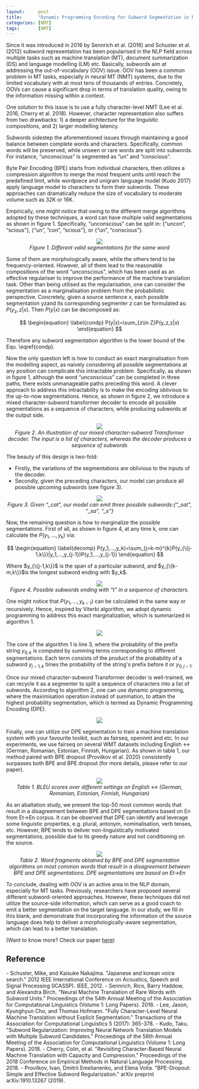 ```yaml
---
layout:     post
title:      "Dynamic Programming Encoding for Subword Segmentation in Neural Machine Translation"
categories: [NMT]
tags:       [NMT]
---
```


Since it was introduced in 2016 by Sennrich et al. (2016) and Schuster et al. (2012) subword representation has been popularised in the NLP field across multiple tasks such as machine translation (MT), document summarization (DS) and language modelling (LM) etc. Basically, subwords aim at addressing the out-of-vocabulary (OOV) issue. OOV has been a common problem in MT tasks, especially in neural MT (NMT) systems, due to the limited vocabulary with at most tens of thousands of entries. Concretely, OOVs can cause a significant drop in terms of translation quality, owing to the information missing within a context.

One solution to this issue is to use a fully character-level NMT (Lee et al. 2016, Cherry et al. 2018). However, character representation also suffers from two drawbacks: 1) a deeper architecture for the linguistic compositions, and 2) larger modelling latency.

Subwords sidestep the aforementioned issues through maintaining a good balance between complete words and characters. Specifically, common words will be preserved, while unseen or rare words are split into subwords. For instance, “unconscious” is segmented as “un” and “conscious”.

Byte Pair Encoding (BPE) starts from individual characters, then utilizes a compression algorithm to merge the most frequent units until reach the predefined limit, while wordpiece and unigram language model (Kudo 2017) apply language model to characters to form their subwords. These approaches can dramatically reduce the size of vocabulary to moderate volume such as 32K or 16K.

Empirically, one might notice that owing to the different merge algorithms adopted by these techniques, a word can have multiple valid segmentations as shown in figure 1. Specifically, “unconscious” can be split in: {“uncon”, “scious”}, {“un”, “con”, “scious”}, or {“un”, “conscious”}.

<p align="center">
  <img src="/assets/figures/dpe/seg_example.jpg">
  <br>
  <em>Figure 1. Different valid segmentations for the same word</em>
</p>

Some of them are morphologically aware, while the others tend to be frequency-oriented. However, all of them lead to the reasonable compositions of the word “unconscious”, which has been used as an effective regulariser to improve the performance of the machine translation task. Other than being utilised as the regularisation, one can consider the segmentation as a marginalisation problem from the probabilistic perspective. Concretely, given a source sentence x, each possible segmentation yzand its corresponding segmenter z can be formulated as:
$P(y_z,z|x)$. Then $P(y|x)$ can be decomposed as:
<p align="center">
$$ \begin{equation} \label{condp} P(y|x)=\sum_{z\in Z}P(y_z,z|x) \end{equation} $$
</p>

Therefore any subword segmentation algorithm is the lower bound of the Equ. \eqref{condp}.

Now the only question left is how to conduct an exact marginalisation from the modelling aspect, as naively considering all possible segmentations at any position can complicate this intractable problem. Specifically, as shown in figure 1, although the word “unconscious” can be completed in three paths, there exists unmanageable paths preceding this word. A clever approach to address this intractability is to make the encoding oblivious to the up-to-now segmentations. Hence, as shown in figure 2, we introduce a mixed character-subword transformer decoder to encode all possible segmentations as a sequence of characters, while producing subwords at the output side.
<p align="center">
  <img src="/assets/figures/dpe/mix_arch.png">
  <br>
  <em>Figure 2. An  illustration  of  our  mixed  character-subword  Transformer  decoder. The  input is  a  list  of characters,  whereas the decoder produces a sequence of subwords</em>
</p>

The beauty of this design is two-fold:
- Firstly, the variations of the segmentations are oblivious to the inputs of the decoder.
- Secondly, given the preceding characters, our model can produce all possible upcoming subwords (see figure 3).

<p align="center">
  <img src="/assets/figures/dpe/dp_gen.png">
  <br>
  <em>Figure 3. Given “_cat”, our model can emit three possbile subwords:{“_sat”, “_sa”, “_s”}</em>
</p>

Now, the remaining question is how to marginalize the possible segmentations. First of all, as shown in figure 4, at any time k, one can calculate the $P(y_1,...,y_k)$ via:
<p align="center">
$$ \begin{equation} \label{decomp} P(y_1,...,y_k)=\sum_{j=k-m}^{k}P(y_{\{j-1,k\}}|y_1,...,y_{j-1})P(y_1,...,y_{j-1}) \end{equation} $$
</p>
Where $y_{\{j-1,k\}}$ is the span of a particular subword, and $y_{\{k-m,k\}}$is the longest subword ending with $y_k$.
<p align="center">
  <img src="/assets/figures/dpe/marginalization.png">
  <br>
  <em>Figure 4. Possible subwords ending with “t” in a sequence of characters. </em>
</p>

One might notice that $P(y_1,...,y_{k-1})$ can be calculated in the same way or recursively. Hence, inspired by Viterbi algorithm, we adopt dynamic programming to address this exact marginalization, which is summarized in algorithm 1.
<p align="center">
  <img src="/assets/figures/dpe/algo1.png">
</p>

The core of the algorithm 1 is line 3, where the probability of the prefix string $y_{0,k}$ is computed by summing terms corresponding to different segmentations. Each term consists of the product of the probability of a subword $y_{j-1,k}$ times the probability of the string's prefix before it or $y_{0,j-1}$.

Once our  mixed  character-subword  Transformer  decoder is well-trained, we can recycle it as a segmenter to split a sequence of characters into a list of subwords. According to algorithm 2, one can use dynamic programming, where the maximisation operation instead of summation, to attain the highest probability segmentation, which is termed as Dynamic Programming Encoding (DPE).
<p align="center">
  <img src="/assets/figures/dpe/algo2.png">
</p>


Finally, one can utilize our DPE segmentation to train a machine translation system with your favourite toolkit, such as fairseq, opennmt and etc. In our experiments, we use fairseq on  several WMT datasets including English ↔ (German, Romanian, Estonian, Finnish, Hungarian). As shown in table 1, our method paired with BPE dropout (Provilkov et al. 2020) consistently surpasses both BPE and BPE dropout (for more details, please refer to our paper).
<p align="center">
  <img src="/assets/figures/dpe/main_table.png">
  <br>
  <em>Table 1. BLEU scores over different settings on English ↔ (German, Romanian, Estonian, Finnish, Hungarian)</em>
</p>

As an abaltation study, we present the top-50 most common words that result in a disagreement between BPE and DPE segmentations based on En from Et→En corpus. It can be observed that DPE can identify and leverage some linguistic properties, e.g. plural, antonym, nominalisation, verb tenses, etc. However, BPE tends to deliver non-linguistically motivated segmentations, possible due to its greedy nature and not conditioning on the source.
<p align="center">
  <img src="/assets/figures/dpe/segs.png">
  <br>
  <em>Table 2. Word fragments obtained by BPE and DPE segmentation algorithms on most common words that result in a disagreement between BPE and DPE segmentations. DPE segmentations are based on Et→En</em>
</p>

To conclude, dealing with OOV is an active area in the NLP domain, especially for MT tasks. Previously, researchers have proposed several different subword-oriented approaches. However, these techniques did not utilize the source-side information, which can serve as a good coach to emit a better segmentation on the target language. In our study, we fill in this blank, and demonstrate that incorporating the information of the source language does help to deliver a morphologically-aware segmentation, which can lead to a better translation.

(Want to know more? Check our paper [here](http://arxiv.org/abs/2005.06606))

<h2>Reference</h2>
- Schuster, Mike, and Kaisuke Nakajima. "Japanese and korean voice search." 2012 IEEE International Conference on Acoustics, Speech and Signal Processing (ICASSP). IEEE, 2012.
- Sennrich, Rico, Barry Haddow, and Alexandra Birch. "Neural Machine Translation of Rare Words with Subword Units." Proceedings of the 54th Annual Meeting of the Association for Computational Linguistics (Volume 1: Long Papers). 2016. 
- Lee, Jason, Kyunghyun Cho, and Thomas Hofmann. "Fully Character-Level Neural Machine Translation without Explicit Segmentation." Transactions of the Association for Computational Linguistics 5 (2017): 365-378.
- Kudo, Taku. "Subword Regularization: Improving Neural Network Translation Models with Multiple Subword Candidates." Proceedings of the 56th Annual Meeting of the Association for Computational Linguistics (Volume 1: Long Papers). 2018.
- Cherry, Colin, et al. "Revisiting Character-Based Neural Machine Translation with Capacity and Compression." Proceedings of the 2018 Conference on Empirical Methods in Natural Language Processing. 2018.
- Provilkov, Ivan, Dmitrii Emelianenko, and Elena Voita. "BPE-Dropout: Simple and Effective Subword Regularization." arXiv preprint arXiv:1910.13267 (2019).
